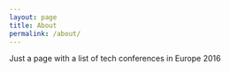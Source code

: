 ```yaml
---
layout: page
title: About
permalink: /about/
---
```


Just a page with a list of tech conferences in Europe 2016
